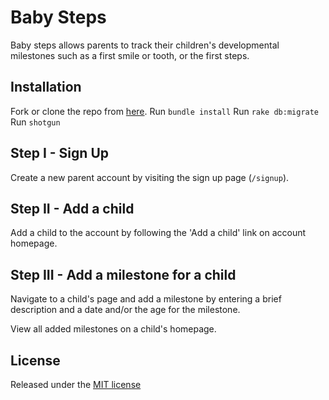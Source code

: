 # Baby Steps

Baby steps allows parents to track their children's developmental milestones such as a first smile or tooth, or the first steps.

## Installation

Fork or clone the repo from [here](https://github.com/kpiipari/baby-steps).
Run `bundle install`
Run `rake db:migrate`
Run `shotgun`

## Step I - Sign Up

Create a new parent account by visiting the sign up page (`/signup`).

## Step II - Add a child

Add a child to the account by following the 'Add a child' link on account homepage.

## Step III - Add a milestone for a child

Navigate to a child's page and add a milestone by entering a brief description and a date and/or the age for the milestone.

View all added milestones on a child's homepage.

## License

Released under the [MIT license](https://opensource.org/licenses/mit-license.php)